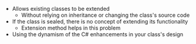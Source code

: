 - Allows existing classes to be extended
	- Without relying on inheritance or changing the class's source code
- If the class is sealed, there is no concept of extending its functionality
	- Extension method helps in this problem
- Using the dynamism of the C# enhancements in your class's design